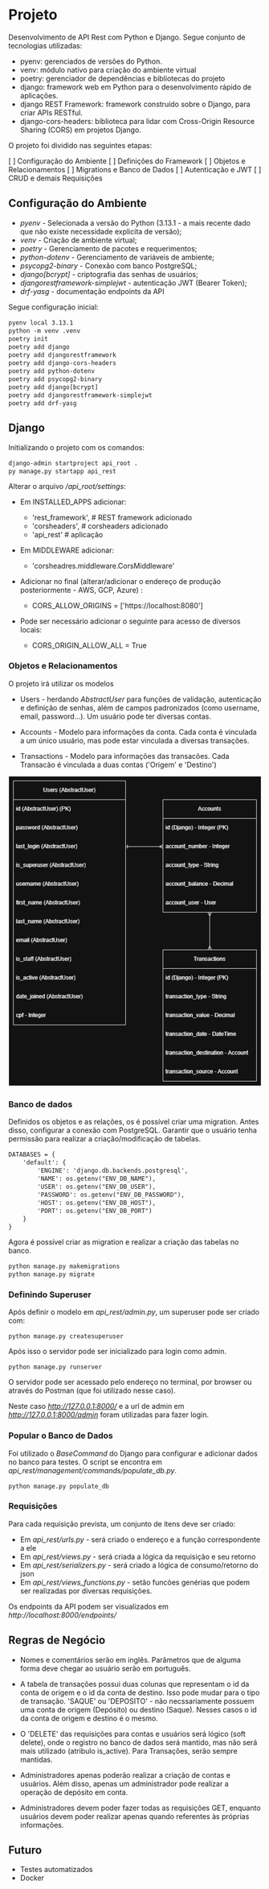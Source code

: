 

# Projeto

Desenvolvimento de API Rest com Python e Django. Segue conjunto de tecnologias utilizadas:

* pyenv: gerenciados de versões do Python.
* venv: módulo nativo para criação do ambiente virtual
* poetry: gerenciador de dependências e bibliotecas do projeto
* django: framework web em Python para o desenvolvimento rápido de aplicações. 
* django REST Framework: framework construído sobre o Django, para criar APIs RESTful. 
* django-cors-headers: biblioteca para lidar com Cross-Origin Resource Sharing (CORS) em projetos Django.

O projeto foi dividido nas seguintes etapas:

[ ] Configuração do Ambiente
[ ] Definições do Framework
[ ] Objetos e Relacionamentos
[ ] Migrations e Banco de Dados
[ ] Autenticação e JWT
[ ] CRUD e demais Requisições



## Configuração do Ambiente

* *pyenv* - Selecionada a versão do Python (3.13.1 - a mais recente dado que não existe necessidade explicita de versão);
* *venv* - Criação de ambiente virtual;
* *poetry* - Gerenciamento de pacotes e requerimentos;
* *python-dotenv* - Gerenciamento de variáveis de ambiente;
* *psycopg2-binary* - Conexão com banco PostgreSQL;
* *django[bcrypt]* - criptografia das senhas de usuários;
* *djangorestframework-simplejwt* - autenticação JWT (Bearer Token);
* *drf-yasg* - documentação endpoints da API

Segue configuração inicial:

```
pyenv local 3.13.1
python -m venv .venv
poetry init
poetry add django
poetry add djangorestframework
poetry add django-cors-headers
poetry add python-dotenv
poetry add psycopg2-binary
poetry add django[bcrypt]
poetry add djangorestframework-simplejwt
poetry add drf-yasg

```

## Django

Initializando o projeto com os comandos:

```
django-admin startproject api_root .
py manage.py startapp api_rest
```

Alterar o arquivo */api_root/settings*:
* Em INSTALLED_APPS adicionar:
    * 'rest_framework', # REST framework adicionado
    * 'corsheaders', # corsheaders adicionado
    * 'api_rest' # aplicação

* Em MIDDLEWARE adicionar:
    * 'corsheadres.middleware.CorsMiddleware' 

* Adicionar no final (alterar/adicionar o endereço de produção posteriormente - AWS, GCP, Azure) :
    * CORS_ALLOW_ORIGINS = ['https://localhost:8080']

* Pode ser necessário adicionar o seguinte para acesso de diversos locais:
    * CORS_ORIGIN_ALLOW_ALL = True

### Objetos e Relacionamentos

O projeto irá utilizar os modelos

* Users - herdando *AbstractUser* para funções de validação, autenticação e definição de senhas, além de campos padronizados (como username, email, password...). Um usuário pode ter diversas contas.

* Accounts - Modelo para informações da conta. Cada conta é vinculada a um único usuário, mas pode estar vinculada a diversas transações.

* Transactions - Modelo para informações das transacões. Cada Transacão é vinculada a duas contas ('Origem' e 'Destino')

![Diagrama Objetos](assets/Tables.png)

### Banco de dados

Definidos os objetos e as relações, os é possível criar uma migration. Antes disso, configurar a conexão com PostgreSQL. Garantir que o usuário tenha permissão para realizar a criação/modificação de tabelas.

```
DATABASES = {
    'default': {
        'ENGINE': 'django.db.backends.postgresql',
        'NAME': os.getenv("ENV_DB_NAME"),
        'USER': os.getenv("ENV_DB_USER"),
        'PASSWORD': os.getenv("ENV_DB_PASSWORD"),
        'HOST': os.getenv("ENV_DB_HOST"),
        'PORT': os.getenv("ENV_DB_PORT")
    }
}
```

Agora é possível criar as migration e realizar a criação das tabelas no banco.

```
python manage.py makemigrations
python manage.py migrate
```

### Definindo Superuser

Após definir o modelo em *api_rest/admin.py*, um superuser pode ser criado com:

```
python manage.py createsuperuser
```

Após isso o servidor pode ser inicializado para login como admin.

```
python manage.py runserver
```

O servidor pode ser acessado pelo endereço no terminal, por browser ou através do Postman (que foi utilizado nesse caso). 

Neste caso *http://127.0.0.1:8000/* e a url de admin em *http://127.0.0.1:8000/admin* foram utilizadas para fazer login.

### Popular o Banco de Dados

Foi utilizado o *BaseCommand* do Django para configurar e adicionar dados no banco para testes. O script se encontra em *api_rest/management/commands/populate_db.py*. 

```
python manage.py populate_db
```

### Requisições

Para cada requisição prevista, um conjunto de itens deve ser criado:
* Em *api_rest/urls.py* - será criado o endereço e a função correspondente a ele
* Em *api_rest/views.py* - será criada a lógica da requisição e seu retorno
* Em *api_rest/serializers.py* - será criado a lógica de consumo/retorno do json
* Em *api_rest/views_functions.py* - setão funcões genérias que podem ser realizadas por diversas requisições.

Os endpoints da API podem ser visualizados em *http://localhost:8000/endpoints/*

## Regras de Negócio

- Nomes e comentários serão em inglês. Parâmetros que de alguma forma deve chegar ao usuário serão em português.

- A tabela de transações possui duas colunas que representam o id da conta de origem e o id da conta de destino. Isso pode mudar para o tipo de transação. 'SAQUE' ou 'DEPOSITO' -  não necssariamente possuem uma conta de origem (Depósito) ou destino (Saque). Nesses casos o id da conta de origem e destino é o mesmo.

- O 'DELETE' das requisições para contas e usuários será lógico (soft delete), onde o registro no banco de dados será mantido, mas não será mais utilizado (atribulo is_active). Para Transações, serão sempre mantidas.

- Administradores apenas poderão realizar a criação de contas e usuários. Além disso, apenas um administrador pode realizar a operação de depósito em conta.

- Administradores devem poder fazer todas as requisições GET, enquanto usuários devem poder realizar apenas quando referentes às próprias informações.


## Futuro

* Testes automatizados
* Docker
